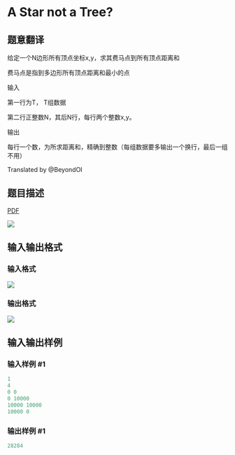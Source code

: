 # A Star not a Tree?

## 题意翻译

给定一个N边形所有顶点坐标x,y，求其费马点到所有顶点距离和

费马点是指到多边形所有顶点距离和最小的点

输入

第一行为T， T组数据

第二行正整数N，其后N行，每行两个整数x,y。

输出

每行一个数，为所求距离和，精确到整数（每组数据要多输出一个换行，最后一组不用）

Translated by @BeyondOI 

## 题目描述

[problemUrl]: https://uva.onlinejudge.org/index.php?option=com_onlinejudge&Itemid=8&category=14&page=show_problem&problem=1169

[PDF](https://uva.onlinejudge.org/external/102/p10228.pdf)

![](https://cdn.luogu.com.cn/upload/vjudge_pic/UVA10228/ec51dc78227d21bb2d9c839ef3e178d8ab3ff99a.png)

## 输入输出格式

### 输入格式

![](https://cdn.luogu.com.cn/upload/vjudge_pic/UVA10228/b4ef7bceb18d8b9b8b09363d833ce3a0e856e2f6.png)

### 输出格式

![](https://cdn.luogu.com.cn/upload/vjudge_pic/UVA10228/05c65a6fda8cb3452c59beb1fb29053e59eec8fd.png)

## 输入输出样例

### 输入样例 #1

```cpp
1
4
0 0
0 10000
10000 10000
10000 0
```


### 输出样例 #1

```cpp
28284
```


